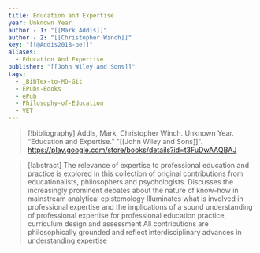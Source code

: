 ```yaml
---
title: Education and Expertise
year: Unknown Year
author - 1: "[[Mark Addis]]"
author - 2: "[[Christopher Winch]]"
key: "[[@Addis2018-be]]"
aliases:
  - Education And Expertise
publisher: "[[John Wiley and Sons]]"
tags:
  - _BibTex-to-MD-Git
  - EPubs-Books
  - ePub
  - Philosophy-of-Education
  - VET
---
```


> [!bibliography]
> Addis, Mark, Christopher Winch. Unknown Year. “Education and Expertise.” "[[John Wiley and Sons]]". https://play.google.com/store/books/details?id=t3FuDwAAQBAJ

> [!abstract]
> The relevance of expertise to professional education and practice is explored in this collection of original contributions from educationalists, philosophers and psychologists. Discusses the increasingly prominent debates about the nature of know-how in mainstream analytical epistemology Illuminates what is involved in professional expertise and the implications of a sound understanding of professional expertise for professional education practice, curriculum design and assessment All contributions are philosophically grounded and reflect interdisciplinary advances in understanding expertise